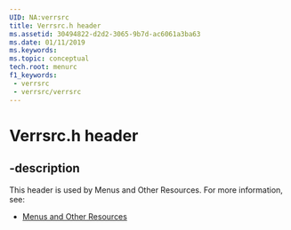 ```yaml
---
UID: NA:verrsrc
title: Verrsrc.h header
ms.assetid: 30494822-d2d2-3065-9b7d-ac6061a3ba63
ms.date: 01/11/2019
ms.keywords: 
ms.topic: conceptual
tech.root: menurc
f1_keywords:
 - verrsrc
 - verrsrc/verrsrc
---
```


# Verrsrc.h header


## -description

This header is used by Menus and Other Resources. For more information, see:

- [Menus and Other Resources](../_menurc/index.md)

